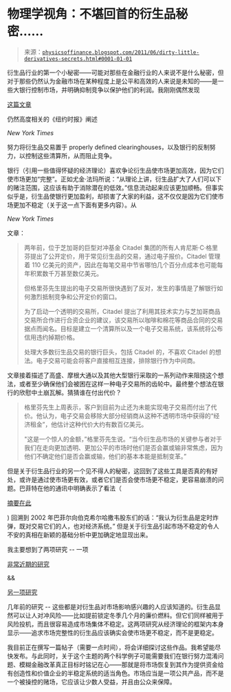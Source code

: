 <!--yml

分类：未分类

日期：2024-05-18 07:07:41

-->

# 物理学视角：不堪回首的衍生品秘密……

> 来源：[`physicsoffinance.blogspot.com/2011/06/dirty-little-derivatives-secrets.html#0001-01-01`](http://physicsoffinance.blogspot.com/2011/06/dirty-little-derivatives-secrets.html#0001-01-01)

衍生品行业的第一个小秘密——可能对那些在金融行业的人来说不是什么秘密，但对于那些仍然认为金融市场在某种程度上是公平和高效的人来说是未知的——是一些大银行控制市场，并明确抑制竞争以保护他们的利润。我刚刚偶然发现

[这篇文章](http://www.nytimes.com/2010/12/12/business/12advantage.html?sq=derivatives&st=cse&adxnnl=1&scp=2&adxnnlx=1292266813-v0dWz1CHjz08yfdx3PHm1w&pagewanted=print)

仍然高度相关的《纽约时报》阐述

*New York Times*

努力将衍生品交易置于 properly defined clearinghouses，以及银行的反制努力，以控制这些清算所，从而阻止竞争。

银行（引用一些值得怀疑的经济理论）喜欢争论衍生品使市场更加高效，因为它们使市场更加“完整”。正如尤金·法玛所说：“从理论上讲，衍生品扩大了人们可以下的赌注范围，这应该有助于消除潜在的低效。”信息流动起来应该更加顺畅。但事实似乎是，衍生品使银行更加盈利，却损害了大家的利益，这不仅仅是因为它们使市场更加不稳定（关于这一点下面有更多内容）。从

*New York Times*

文章：

> 两年前，位于芝加哥的巨型对冲基金 Citadel 集团的所有人肯尼斯·C·格里芬提出了公开定价，用于常见衍生品的交易，通过电子报价。Citadel 管理着 110 亿美元的资产，因此在每笔交易中节省哪怕几个百分点成本也可能每年积累数千万甚至数亿美元。
> 
> 但格里芬先生提出的电子交易所很快遇到了反对，发生的事情是了解银行如何激烈抵制竞争和公开定价的窗口。
> 
> 为了启动一个透明的交易所，Citadel 提出了利用其技术实力与芝加哥商品交易所合作进行合资企业的建议，该交易所以咖啡和棉花等商品合同的交易据点而闻名。目标是建立一个清算所以及一个电子交易系统，该系统将公布信用违约掉期价格。
> 
> 处理大多数衍生品交易的银行巨头，包括 Citadel 的，不喜欢 Citadel 的想法。电子交易可能会将客户直接相互连接，排除银行作为中间商。

文章接着描述了高盛、摩根大通以及其他大型银行采取的一系列动作来阻挠这个想法，或者至少确保他们会被困在这样一种电子交易所的齿轮中。最终整个想法在银行的欣慰中土崩瓦解。猜猜谁在付出代价？

> 格里芬先生上周表示，客户到目前为止还为未能实现电子交易而付出了代价。他认为，电子交易会移除大部分经销商从这种不透明市场中获得的“经济租金”，他估计这种代价大约有数百亿美元。
> 
> "这是一个惊人的金额，”格里芬先生说。“当今衍生品市场的关键参与者对于我们在走向更加透明、更加公平的市场时他们是否会赢或输非常焦虑，因为他们不确定他们是否会赢或输，他们的基本本能是抵制变革。”

但是关于衍生品行业的另一个见不得人的秘密，这回到了这些工具是否真的有好处，或许是通过使市场更有效，或者它们是否会使市场更不稳定，更容易崩溃的问题。巴菲特在他的通讯中明确表示了看法（

[摘要在此](http://www.fintools.com/docs/Warren%20Buffet%20on%20Derivatives.pdf)

) 回溯到 2002 年巴菲尔向伯克希尔哈撒韦股东们的话：“我认为衍生品是定时炸弹，既对交易它们的人，也对经济系统。” 但是关于衍生品引起市场不稳定的令人不安的真相在新颖的基础分析中更加确定地显现出来。

我主要想到了两项研究 -- 一项

[非常近期的研究](http://arxiv.org/abs/1004.5014)

&&

[另一项研究](http://www1.fee.uva.nl/cendef/upload/2/BroHomWagHedging2009Feb.pdf.pdf)

几年前的研究 -- 这些都是对衍生品对市场影响感兴趣的人应该知道的。衍生品显然可以让人对冲风险——比如提前锁定冬季几个月的廉价燃料。但它们同样被用于风险投机，而且很容易造成市场集体不稳定。这两项研究从经济理论的框架内本身显示——追求市场完整性的衍生品应该确实会使市场更不稳定，而不是更稳定。

我目前正在撰写一篇帖子（需要一点时间），将会详细探讨这些作品。我希望能尽快发布。与此同时，关于这个主题的两个科学例子可能需要我们在银行努力混淆问题、模糊金融改革真正目标时铭记在心——那就是将市场恢复到其作为提供资金给有创造性和价值企业的半稳定系统的适当角色。市场应当是一项公共产品，而不是一个被操控的赌场，它应该让少数人受益，并且由公众来保障。

